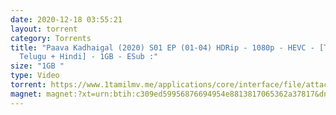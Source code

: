 ```yaml
---
date: 2020-12-18 03:55:21
layout: torrent
category: Torrents
title: "Paava Kadhaigal (2020) S01 EP (01-04) HDRip - 1080p - HEVC - [Tamil +
  Telugu + Hindi] - 1GB - ESub :"
size: "1GB "
type: Video
torrent: https://www.1tamilmv.me/applications/core/interface/file/attachment.php?id=70320
magnet: magnet:?xt=urn:btih:c309ed59956876694954e8813817065362a37817&dn=www.1TamilMV.me%20-%20Paava%20Kadhaigal%20(2020)%20S01%20EP%20(01-04)%20HDRip%20-%201080p%20-%20HEVC%20-%20%5bTam%20%2b%20Tel%20%2b%20Hin%5d%20-%201.3GB&tr=udp%3a%2f%2fp4p.arenabg.com%3a1337%2fannounce&tr=http%3a%2f%2fpow7.com%3a80%2fannounce&tr=udp%3a%2f%2ftracker.tiny-vps.com%3a6969%2fannounce&tr=http%3a%2f%2ftracker2.itzmx.com%3a6961%2fannounce&tr=udp%3a%2f%2f151.80.120.114%3a2710%2fannounce&tr=udp%3a%2f%2f9.rarbg.com%3a2790%2fannounce&tr=udp%3a%2f%2f9.rarbg.to%3a2740%2fannounce&tr=udp%3a%2f%2fopen.stealth.si%3a80%2fannounce&tr=udp%3a%2f%2ftracker.leechers-paradise.org%3a6969%2fannounce&tr=udp%3a%2f%2ftracker.opentrackr.org%3a1337%2fannounce&tr=http%3a%2f%2ft.nyaatracker.com%3a80%2fannounce
---
```

